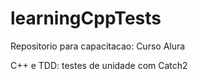 # learningCppTests

Repositorio para capacitacao: Curso Alura

C++ e TDD: testes de unidade com Catch2
